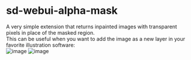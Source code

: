 # sd-webui-alpha-mask

A very simple extension that returns inpainted images with transparent pixels in place of the masked region.  
This can be useful when you want to add the image as a new layer in your favorite illustration software:  
![image](https://github.com/John-WL/sd-webui-alpha-mask/assets/34081873/059a9457-0c9c-4d36-a2b1-b23dbfd2a0cf)
![image](https://github.com/John-WL/sd-webui-alpha-mask/assets/34081873/4ff8ce12-063d-458f-9e34-be4450ac6aef)
